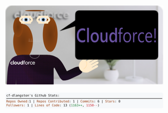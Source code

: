 <!-- 
Version 3.0.129
Built Fri Nov 01 2024 05:20:31 GMT+0000 (Coordinated Universal Time)
-->

<h1 align="center">
  <a href="https://github.com/cf-dlangston/cf-dlangston/tree/master/src" title="Click to View Source">
    <picture width="100%" alt="Dylan">
      <source media="(prefers-color-scheme: dark)" srcset="dylan-dark.svg?version=3.0.129">
      <img src="dylan-light.svg?version=3.0.129" alt="Dylan">
    </picture>
  </a>
</h1>

<div align="center">
  <picture width="100%" alt="Profile Info and Stats">
    <source media="(prefers-color-scheme: dark)" srcset="stats-dark.svg?version=3.0.129">
    <img src="stats-light.svg?version=3.0.129" alt="Profile Info and Stats">
  </picture>
</div>
